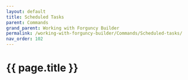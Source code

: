 ```yaml
---
layout: default
title: Scheduled Tasks
parent: Commands
grand_parent: Working with Forguncy Builder
permalink: /working-with-forguncy-builder/Commands/Scheduled-tasks/
nav_order: 102
---
```


# {{ page.title }}

